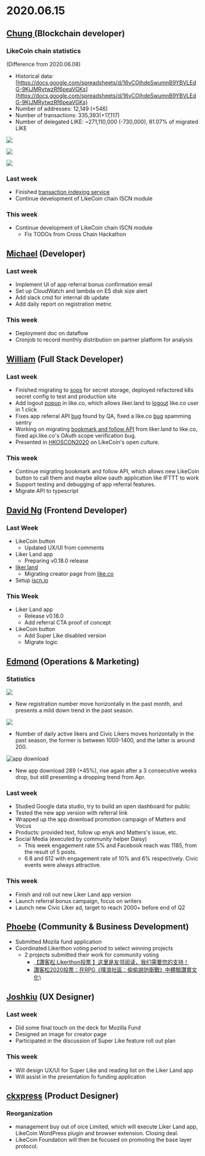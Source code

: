 # 2020.06.15

## [Chung ](https://like.co/chungwu)(Blockchain developer)

### LikeCoin chain statistics

(Difference from 2020.06.08)

* Historical data: [https://docs.google.com/spreadsheets/d/16vCOjhdeSwumnB9YBVLEdG-9KjJMRytwzRf6peaVGKs](https://docs.google.com/spreadsheets/d/16vCOjhdeSwumnB9YBVLEdG-9KjJMRytwzRf6peaVGKs)
* Number of addresses: 12,149 (+546)
* Number of transactions: 335,393(+17,117)
* Number of delegated LIKE: \~271,110,000 (-730,000), 81.07% of migrated LIKE

![](<../../../../.gitbook/assets/image (68).png>)

![](<../../../../.gitbook/assets/image (41).png>)

![](<../../../../.gitbook/assets/image (9).png>)

### Last week

* Finished [transaction indexing service](https://github.com/likecoin/likecoin-chain-tx-indexer)
* Continue development of LikeCoin chain ISCN module

### This week

* Continue development of LikeCoin chain ISCN module
  * Fix TODOs from Cross Chain Hackathon

## [Michael](httsp://like.co/michaelcheung) (Developer)

### Last week

* Implement UI of app referral bonus confirmation email
* Set up CloudWatch and lambda on ES disk size alert
* Add slack cmd for internal db update
* Add daily report on registration metric

### This week

* Deployment doc on dataflow
* Cronjob to record monthly distribution on partner platform for analysis

## [William](https://like.co/williamchong007) (Full Stack Developer)

### Last week

* Finished migrating to [sops](https://github.com/mozilla/sops) for secret storage, deployed refactored k8s secret config to test and production site
* Add logout [popup](https://github.com/likecoin/like-co/pull/1439) in like.co, which allows liker.land to [logout](https://github.com/likecoin/liker-land/pull/260) like.co user in 1 click
* Fixes app referral API [bug](https://github.com/likecoin/likecoin-api-public/pull/153) found by QA, fixed a like.co [bug](https://github.com/likecoin/like-co/pull/1438) spamming sentry
* Working on migrating [bookmark and follow API](https://github.com/likecoin/likecoin-api-public/pull/156) from liker.land to like.co, fixed api.like.co's OAuth scope verification bug.
* Presented in [HKOSCON2020](https://www.facebook.com/Liker.Land/posts/2964325993794092?\_\_tn\_\_=-R) on LikeCoin's open culture.

### This week

* Continue migrating bookmark and follow API, which allows new LikeCoin button to call them and maybe allow oauth application like IFTTT to work
* Support testing and debugging of app referral features.
* Migrate API to typescript

## [David Ng](https://github.com/nwingt) (Frontend Developer)

### Last Week

* LikeCoin button
  * Updated UX/UI from comments
* Liker Land app
  * Preparing v0.18.0 release
* [liker.land](https://liker.land)
  * Migrating creator page from [like.co](https://like.co/in/creator)
* Setup [iscn.io](https://iscn.io)

### This Week

* Liker Land app
  * Release v0.18.0
  * Add referral CTA proof of concept
* LikeCoin button
  * Add Super Like disabled version
  * Migrate logic

## [E**dmond**](https://like.co/edmondyu) **(Operations & Marketing)**

### **Statistics**

![](<../../../../.gitbook/assets/image (12).png>)

* New registration number move horizontally in the past month, and presents a mild down trend in the past season.&#x20;

![](<../../../../.gitbook/assets/image (18).png>)

* Number of daily active likers and Civic Likers moves horizontally in the past season, the former is between 1000-1400, and the latter is around 200.

![app download](<../../../../.gitbook/assets/image (61).png>)

* New app download 289 (+45%), rise again after a 3 consecutive weeks drop, but still presenting a dropping trend from Apr.

### **Last week**

* Studied Google data studio, try to build an open dashboard for public
* Tested the new app version with referral link
* Wrapped up the app download promotion campaign of Matters and  Vocus
* Products: provided text, follow up enyk and Matters's issue, etc.
* Social Media (executed by community helper Daisy)
  * This week engagement rate 5% and Facebook reach was 1185, from the result of 5 posts.
  * 6.8 and 612 with engagement rate of 10% and 6% respectively. Civic events were always attractive.

### This week

* Finish and roll out new Liker Land app version
* Launch referral bonus campaign, focus on writers
* Launch new Civic Liker ad, target to reach 2000+ before end of Q2

## [Phoebe](https://like.co/phoebe\_fb) (Community & Business Development) <a href="#fbf6" id="fbf6"></a>

* Submitted Mozila fund application&#x20;
* Coordinated Likerthon voting period to select winning projects
  * 2 projects submitted their work for community voting&#x20;
    * [【讚客松 Likerthon投票 】这里是友邻阅读，我们需要您的支持！](https://matters.news/@FeastOfGrass/%E8%AE%9A%E5%AE%A2%E6%9D%BE-likerthon%E6%8A%95%E7%A5%A8-%E8%BF%99%E9%87%8C%E6%98%AF%E5%8F%8B%E9%82%BB%E9%98%85%E8%AF%BB-%E6%88%91%E4%BB%AC%E9%9C%80%E8%A6%81%E6%82%A8%E7%9A%84%E6%94%AF%E6%8C%81-bafyreicg24om3clc2uwv2mimu2mqd6psmkdzy7dhdi44hc4istqwse2fay)
    * [讚客松2020投票：在RPG《噗浪社區：偷偷說防衛戰》中體驗讚賞文化](https://matters.news/@Jinny/%E8%AE%9A%E5%AE%A2%E6%9D%BE2020%E6%8A%95%E7%A5%A8-%E5%9C%A8rpg-%E5%99%97%E6%B5%AA%E7%A4%BE%E5%8D%80-%E5%81%B7%E5%81%B7%E8%AA%AA%E9%98%B2%E8%A1%9B%E6%88%B0-%E4%B8%AD%E9%AB%94%E9%A9%97%E8%AE%9A%E8%B3%9E%E6%96%87%E5%8C%96-bafyreiattt7ptlu7wcarabl6n4ydbtmwacoy54ph2rtb7k5igfohhefeiq)\


## [Joshkiu](https://like.co/joshkiu) (UX Designer)

### Last week

* Did some final touch on the deck for Mozilla Fund
* Designed an image for creator page
* Participated in the discussion of Super Like feature roll out plan

### This week

* Will design UX/UI for Super Like and reading list on the Liker Land app
* Will assist in the presentation fo funding application

## [ckxpress](https://like.co/ckxpress) (Product Designer) <a href="#fbf6" id="fbf6"></a>

### Reorganization

* management buy out of oice Limited, which will execute Liker Land app, LikeCoin WordPress plugin and browser extension. Closing deal.
* LikeCoin Foundation will then be focused on promoting the base layer protocol.
